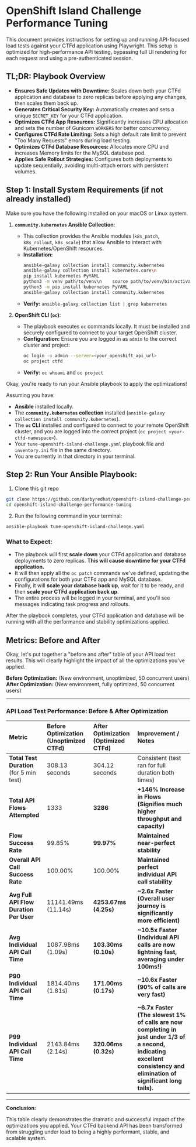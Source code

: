 # OpenShift Island Challenge Performance Tuning

This document provides instructions for setting up and running API-focused load tests against your CTFd application using Playwright. This setup is optimized for high-performance API testing, bypassing full UI rendering for each request and using a pre-authenticated session.

## **TL;DR: Playbook Overview**

* **Ensures Safe Updates with Downtime:** Scales down both your CTFd application and database to zero replicas before applying any changes, then scales them back up.
* **Generates Critical Security Key:** Automatically creates and sets a unique `SECRET_KEY` for your CTFd application.
* **Optimizes CTFd App Resources:** Significantly increases CPU allocation and sets the number of Gunicorn `WORKERS` for better concurrency.
* **Configures CTFd Rate Limiting:** Sets a high default rate limit to prevent "Too Many Requests" errors during load testing.
* **Optimizes CTFd Database Resources:** Allocates more CPU and increases Memory limits for the MySQL database pod.
* **Applies Safe Rollout Strategies:** Configures both deployments to update sequentially, avoiding multi-attach errors with persistent volumes.

## **Step 1: Install System Requirements (if not already installed)**

Make sure you have the following installed on your macOS or Linux system.

1.  **`community.kubernetes` Ansible Collection**:

      * This collection provides the Ansible modules (`k8s_patch`, `k8s_rollout`, `k8s_scale`) that allow Ansible to interact with Kubernetes/OpenShift resources.
      * **Installation:**
        ```bash
        ansible-galaxy collection install community.kubernetes
        ansible-galaxy collection install kubernetes.core\n
        pip install kubernetes PyYAML
        python3 -m venv path/to/venv\n    source path/to/venv/bin/activate
        python3 -m pip install kubernetes PyYAML
        ansible-galaxy collection install community.kubernetes
        ```
      * **Verify:** `ansible-galaxy collection list | grep kubernetes`

2.  **OpenShift CLI (`oc`)**:

      * The playbook executes `oc` commands locally. It must be installed and securely configured to connect to your target OpenShift cluster.  
      * **Configuration:** Ensure you are logged in as `admin` to the correct cluster and project:
        ```bash
        oc login -u admin --server=<your_openshift_api_url>
        oc project ctfd
        ```
      * **Verify:** `oc whoami` and `oc project`

Okay, you're ready to run your Ansible playbook to apply the optimizations!

Assuming you have:
* **Ansible** installed locally.
* The **`community.kubernetes` collection** installed (`ansible-galaxy collection install community.kubernetes`).
* The **`oc` CLI** installed and configured to connect to your remote OpenShift cluster, and you are logged into the correct project (`oc project <your-ctfd-namespace>`).
* Your `tune-openshift-island-challenge.yaml` playbook file and `inventory.ini` file in the same directory.
* You are currently in that directory in your terminal.

## **Step 2: Run Your Ansible Playbook:**

1. Clone this git repo

```bash
git clone https://github.com/darbyredhat/openshift-island-challenge-performance-tuning
cd openshift-island-challenge-performance-tuning 
```

2. Run the following command in your terminal:

```bash
ansible-playbook tune-openshift-island-challenge.yaml
```

### **What to Expect:**

* The playbook will first **scale down** your CTFd application and database deployments to zero replicas. **This will cause downtime for your CTFd application.**
* It will then apply all the `oc patch` commands we've defined, updating the configurations for both your CTFd app and MySQL database.
* Finally, it will **scale your database back up**, wait for it to be ready, and then **scale your CTFd application back up**.
* The entire process will be logged in your terminal, and you'll see messages indicating task progress and rollouts.

After the playbook completes, your CTFd application and database will be running with all the performance and stability optimizations applied. 

## Metrics: Before and After

Okay, let's put together a "before and after" table of your API load test results. This will clearly highlight the impact of all the optimizations you've applied.

**Before Optimization:** (New environment, unoptimized, 50 concurrent users)
**After Optimization:** (New environment, fully optimized, 50 concurrent users)

---

### **API Load Test Performance: Before & After Optimization**

| Metric | Before Optimization (Unoptimized CTFd) | After Optimization (Optimized CTFd) | Improvement / Notes |
| :-------------------------------------- | :------------------------------------- | :---------------------------------- | :------------------------------------------------------------------------------------------------------------------------------------------------------------------- |
| **Total Test Duration** (for 5 min test) | 308.13 seconds                         | 304.12 seconds                      | Consistent (test ran for full duration both times)                                                                                                                  |
| **Total API Flows Attempted** | 1333                                   | **3286** | **+146% Increase in Flows (Signifies much higher throughput and capacity)** |
| **Flow Success Rate** | 99.85%                                 | **99.97%** | **Maintained near-perfect stability** |
| **Overall API Call Success Rate** | 100.00%                                | 100.00%                             | **Maintained perfect individual API call stability** |
| **Avg Full API Flow Duration Per User** | 11141.49ms (11.14s)                    | **4253.67ms (4.25s)** | **~2.6x Faster (Overall user journey is significantly more efficient)** |
| **Avg Individual API Call Time** | 1087.98ms (1.09s)                      | **103.30ms (0.10s)** | **~10.5x Faster (Individual API calls are now lightning fast, averaging under 100ms!)** |
| **P90 Individual API Call Time** | 1814.40ms (1.81s)                      | **171.00ms (0.17s)** | **~10.6x Faster (90% of calls are very fast)** |
| **P99 Individual API Call Time** | 2143.84ms (2.14s)                      | **320.06ms (0.32s)** | **~6.7x Faster (The slowest 1% of calls are now completing in just under 1/3 of a second, indicating excellent consistency and elimination of significant long tails).** |

---

**Conclusion:**

This table clearly demonstrates the dramatic and successful impact of the optimizations you applied. Your CTFd backend API has been transformed from struggling under load to being a highly performant, stable, and scalable system.